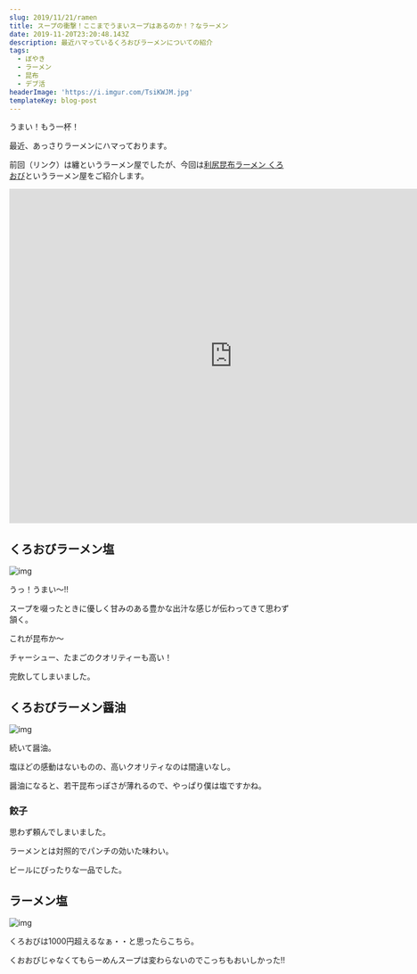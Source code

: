 ```yaml
---
slug: 2019/11/21/ramen
title: スープの衝撃！ここまでうまいスープはあるのか！？なラーメン
date: 2019-11-20T23:20:48.143Z
description: 最近ハマっているくろおびラーメンについての紹介
tags:
  - ぼやき
  - ラーメン
  - 昆布
  - デブ活
headerImage: 'https://i.imgur.com/TsiKWJM.jpg'
templateKey: blog-post
---
```

うまい！もう一杯！

最近、あっさりラーメンにハマっております。

前回（リンク）は纏というラーメン屋でしたが、今回は[利尻昆布ラーメン くろおび](https://www.google.com/amp/s/s.tabelog.com/tokyo/A1308/A130802/13212916/top_amp/)というラーメン屋をご紹介します。

<iframe src="https://www.google.com/maps/embed?pb=!1m18!1m12!1m3!1d3241.376486049529!2d139.749979114211!3d35.66773073832172!2m3!1f0!2f0!3f0!3m2!1i1024!2i768!4f13.1!3m3!1m2!1s0x60188bc75e6295dd%3A0xa3f66882794d0de7!2z5Yip5bC75piG5biD44Op44O844Oh44OzIOOBj-OCjeOBiuOBsw!5e0!3m2!1sja!2sjp!4v1574341768475!5m2!1sja!2sjp" width="800" height="600" frameborder="0" style="border:0;" allowfullscreen=""></iframe>


## くろおびラーメン塩

![img](https://i.imgur.com/TsiKWJM.jpg)

うっ！うまい～!!

スープを啜ったときに優しく甘みのある豊かな出汁な感じが伝わってきて思わず頷く。

これが昆布か～

チャーシュー、たまごのクオリティーも高い！

完飲してしまいました。


## くろおびラーメン醤油

![img](https://i.imgur.com/7agAEdF.jpg)

続いて醤油。

塩ほどの感動はないものの、高いクオリティなのは間違いなし。

醤油になると、若干昆布っぽさが薄れるので、やっぱり僕は塩ですかね。

### 餃子

思わず頼んでしまいました。

ラーメンとは対照的でパンチの効いた味わい。

ビールにぴったりな一品でした。

## ラーメン塩

![img](https://i.imgur.com/TA3Ln56.jpg)

くろおびは1000円超えるなぁ・・と思ったらこちら。

くおおびじゃなくてもらーめんスープは変わらないのでこっちもおいしかった!!




